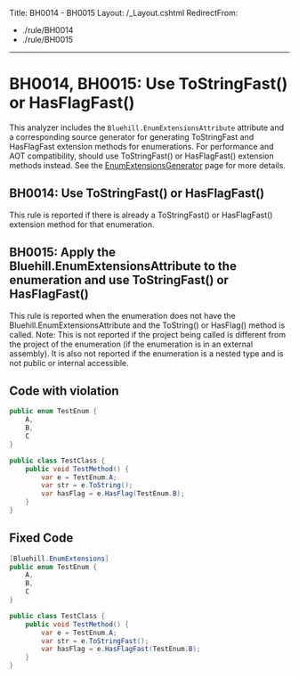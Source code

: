 Title: BH0014 - BH0015
Layout: /_Layout.cshtml
RedirectFrom:
- ./rule/BH0014
- ./rule/BH0015
---
# BH0014, BH0015: Use ToStringFast() or HasFlagFast()

This analyzer includes the `Bluehill.EnumExtensionsAttribute` attribute and a corresponding source generator for generating ToStringFast and HasFlagFast extension methods for enumerations. For performance and AOT compatibility, should use ToStringFast() or HasFlagFast() extension methods instead. See the [EnumExtensionsGenerator](/generator/EnumExtensionsGenerator) page for more details.

## BH0014: Use ToStringFast() or HasFlagFast()

This rule is reported if there is already a ToStringFast() or HasFlagFast() extension method for that enumeration.

## BH0015: Apply the Bluehill.EnumExtensionsAttribute to the enumeration and use ToStringFast() or HasFlagFast()

This rule is reported when the enumeration does not have the Bluehill.EnumExtensionsAttribute and the ToString() or HasFlag() method is called. Note: This is not reported if the project being called is different from the project of the enumeration (if the enumeration is in an external assembly). It is also not reported if the enumeration is a nested type and is not public or internal accessible.

## Code with violation

```csharp
public enum TestEnum {
    A,
    B,
    C
}

public class TestClass {
    public void TestMethod() {
        var e = TestEnum.A;
        var str = e.ToString();
        var hasFlag = e.HasFlag(TestEnum.B);
    }
}
```

## Fixed Code

```csharp
[Bluehill.EnumExtensions]
public enum TestEnum {
    A,
    B,
    C
}

public class TestClass {
    public void TestMethod() {
        var e = TestEnum.A;
        var str = e.ToStringFast();
        var hasFlag = e.HasFlagFast(TestEnum.B);
    }
}
```
